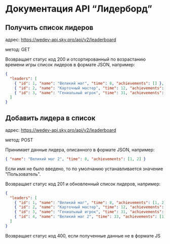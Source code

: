 # Документация API “Лидерборд”

## Получить список лидеров

адрес: https://wedev-api.sky.pro/api/v2/leaderboard

метод: GET

Возвращает статус код 200 и отсортированный по возрастанию времени игры список лидеров в формате JSON, например:

```json
{
  "leaders": [
    { "id": 1, "name": "Великий маг", "time": 8, "achievements": [] },
    { "id": 2, "name": "Карточный мастер", "time": 12, "achievements": [1, 2] },
    { "id": 3, "name": "Гениальный игрок", "time": 31, "achievements": [1] }
  ]
}
```

## Добавить лидера в список

адрес: https://wedev-api.sky.pro/api/v2/leaderboard

метод: POST

Принимает данные лидера, описанного в формате JSON, например:

```json
{ "name": "Великий маг 2", "time": 8, "achievements": [1, 2] }
```

Если имя не было введено, то по умолчанию устанавливается значение "Пользователь". 

Возвращает статус код 201 и обновленный список лидеров, например:

```json
{
  "leaders": [
    { "id": 1, "name": "Великий маг", "time": 8, "achievements": [1, 2] },
    { "id": 2, "name": "Карточный мастер", "time": 12, "achievements": [] },
    { "id": 3, "name": "Гениальный игрок", "time": 31, "achievements": [2] },
    { "id": 4, "name": "Великий маг 2", "time": 33, "achievements": [1] }
  ]
}
```

Возвращает статус код 400, если полученные данные не в формате JS